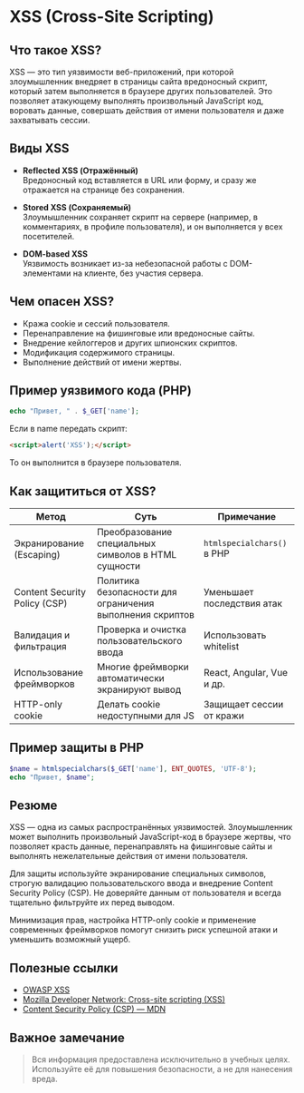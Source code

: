 # XSS (Cross-Site Scripting)

## Что такое XSS?

XSS — это тип уязвимости веб-приложений, при которой злоумышленник внедряет в страницы сайта вредоносный скрипт, который затем выполняется в браузере других пользователей. Это позволяет атакующему выполнять произвольный JavaScript код, воровать данные, совершать действия от имени пользователя и даже захватывать сессии.

## Виды XSS

- **Reflected XSS (Отражённый)**  
  Вредоносный код вставляется в URL или форму, и сразу же отражается на странице без сохранения.

- **Stored XSS (Сохраняемый)**  
  Злоумышленник сохраняет скрипт на сервере (например, в комментариях, в профиле пользователя), и он выполняется у всех посетителей.

- **DOM-based XSS**  
  Уязвимость возникает из-за небезопасной работы с DOM-элементами на клиенте, без участия сервера.

## Чем опасен XSS?

- Кража cookie и сессий пользователя.
- Перенаправление на фишинговые или вредоносные сайты.
- Внедрение кейлоггеров и других шпионских скриптов.
- Модификация содержимого страницы.
- Выполнение действий от имени жертвы.

## Пример уязвимого кода (PHP)

```php
echo "Привет, " . $_GET['name'];
```
Если в name передать скрипт:

```html
<script>alert('XSS');</script>
```

То он выполнится в браузере пользователя.

## Как защититься от XSS?

| Метод                  | Суть                                               | Примечание                      |
|------------------------|----------------------------------------------------|--------------------------------|
| Экранирование (Escaping) | Преобразование специальных символов в HTML сущности | `htmlspecialchars()` в PHP     |
| Content Security Policy (CSP) | Политика безопасности для ограничения выполнения скриптов | Уменьшает последствия атак     |
| Валидация и фильтрация | Проверка и очистка пользовательского ввода          | Использовать whitelist          |
| Использование фреймворков | Многие фреймворки автоматически экранируют вывод     | React, Angular, Vue и др.       |
| HTTP-only cookie       | Делать cookie недоступными для JS                    | Защищает сессии от кражи       |


## Пример защиты в PHP

```php
$name = htmlspecialchars($_GET['name'], ENT_QUOTES, 'UTF-8');
echo "Привет, $name";
```

## Резюме

XSS — одна из самых распространённых уязвимостей. Злоумышленник может выполнить произвольный JavaScript-код в браузере жертвы, что позволяет красть данные, перенаправлять на фишинговые сайты и выполнять нежелательные действия от имени пользователя. 

Для защиты используйте экранирование специальных символов, строгую валидацию пользовательского ввода и внедрение Content Security Policy (CSP). Не доверяйте данным от пользователя и всегда тщательно фильтруйте их перед выводом.

Минимизация прав, настройка HTTP-only cookie и применение современных фреймворков помогут снизить риск успешной атаки и уменьшить возможный ущерб.

## Полезные ссылки

- [OWASP XSS](https://owasp.org/www-community/attacks/xss/)
- [Mozilla Developer Network: Cross-site scripting (XSS)](https://developer.mozilla.org/en-US/docs/Glossary/Cross-site_scripting)
- [Content Security Policy (CSP) — MDN](https://developer.mozilla.org/en-US/docs/Web/HTTP/CSP)

## Важное замечание

> Вся информация предоставлена исключительно в учебных целях. Используйте её для повышения безопасности, а не для нанесения вреда.
